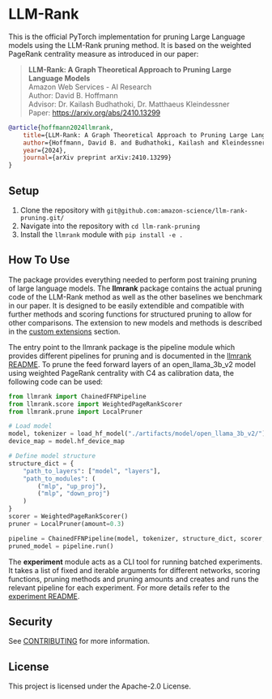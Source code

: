 
# LLM-Rank

This is the official PyTorch implementation for pruning Large Language models using the LLM-Rank pruning method. It is based on the weighted PageRank centrality measure as introduced in our paper:

> **LLM-Rank: A Graph Theoretical Approach to Pruning Large Language Models** \
> Amazon Web Services - AI Research \
> Author: David B. Hoffmann \
> Advisor: Dr. Kailash Budhathoki, Dr. Matthaeus Kleindessner \
> Paper: https://arxiv.org/abs/2410.13299

```bibtex
@article{hoffmann2024llmrank,
    title={LLM-Rank: A Graph Theoretical Approach to Pruning Large Language Models},
    author={Hoffmann, David B. and Budhathoki, Kailash and Kleindessner, Matthaeus},
    year={2024},
    journal={arXiv preprint arXiv:2410.13299}
}
```

## Setup

1. Clone the repository with `git@github.com:amazon-science/llm-rank-pruning.git/`
2. Navigate into the repository with `cd llm-rank-pruning`
3. Install the `llmrank` module with `pip install -e .`

## How To Use

The package provides everything needed to perform post training pruning of large language models. The **llmrank** package contains the actual pruning code of the LLM-Rank method as well as the other baselines we benchmark in our paper. It is designed to be easily extendible and compatible with further methods and scoring functions for structured pruning to allow for other comparisons. The extension to new models and methods is described in the [custom extensions](llmrank/README.md#include-other-pruning-methods) section.

The entry point to the llmrank package is the pipeline module which provides different pipelines for pruning and is documented in the [llmrank README](llmrank/README.md#how-to-use). To prune the feed forward layers of an open_llama_3b_v2 model using weighted PageRank centrality with C4 as calibration data, the following code can be used: 

```python
from llmrank import ChainedFFNPipeline
from llmrank.score import WeightedPageRankScorer
from llmrank.prune import LocalPruner

# Load model
model, tokenizer = load_hf_model("./artifacts/model/open_llama_3b_v2/") 
device_map = model.hf_device_map

# Define model structure
structure_dict = {
    "path_to_layers": ["model", "layers"],
    "path_to_modules": ( 
        ("mlp", "up_proj"),
        ("mlp", "down_proj")
    )
}
scorer = WeightedPageRankScorer()
pruner = LocalPruner(amount=0.3)

pipeline = ChainedFFNPipeline(model, tokenizer, structure_dict, scorer, pruner, "cuda")
pruned_model = pipeline.run()
```
The **experiment** module acts as a CLI tool for running batched experiments. It takes a list of fixed and iterable arguments for different networks, scoring functions, pruning methods and pruning amounts and creates and runs the relevant pipeline for each experiment. For more details refer to the [experiment README](https://gitlab.aws.dev/adavidho/mlp-rank-pruning/-/blob/main/experiments/README.md?ref_type=heads). 

## Security

See [CONTRIBUTING](CONTRIBUTING.md#security-issue-notifications) for more information.

## License

This project is licensed under the Apache-2.0 License.

